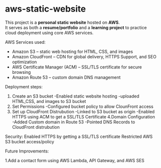  # aws-static-website

This project is a **personal static website** hosted on **AWS**.  
It serves as both a **resume/portfolio** and a **learning project** to practice cloud deployment using core AWS services.

AWS Services used:
- Amazon S3 – static web hosting for HTML, CSS, and images
- Amazon CloudFront – CDN for global delivery, HTTPS Support, and SEO optimization
- AWS Certificate Manager (ACM) – SSL/TLS certificate for secure browsing
- Amazon Route 53 – custom domain DNS management

Deployment steps:
1. Create an S3 bucket
   -Enabled static website hosting
   -uploaded HTML,CSS, and images to S3 bucket
2. Set Permissions
   -Configured bucket policy to allow ClounFront access
3. Set up CloudFront Distrubution
   -Linked to S3 bucket as origin
   -Enabled HTTPS using ACM to get a SSL/TLS Certificate
4.Domain Configuration
  -Added Custom domain in Route 53
  -Pointed DNS Records to CloudFront distrubution

Security:
Enabled HTTPS by getting a SSL/TLS certificate
Restricted AWS S3 bucket access/policy

Future Improvements:

1.Add a contact form using AWS Lambda, API Gateway, and AWS SES
